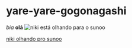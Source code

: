 # yare-yare-gogonagashi
_bia_ 
**olá**
![niki está olhando para o sunoo](https://media1.tenor.com/m/D7mYF-nlwmEAAAAC/kpop-enhypen.gif)

[niki olhando pro sunoo](https://media1.tenor.com/m/D7mYF-nlwmEAAAAC/kpop-enhypen.gif)
